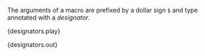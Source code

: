 The arguments of a macro are prefixed by a dollar sign `$` and type annotated
with a *designator*.

{designators.play}

{designators.out}
